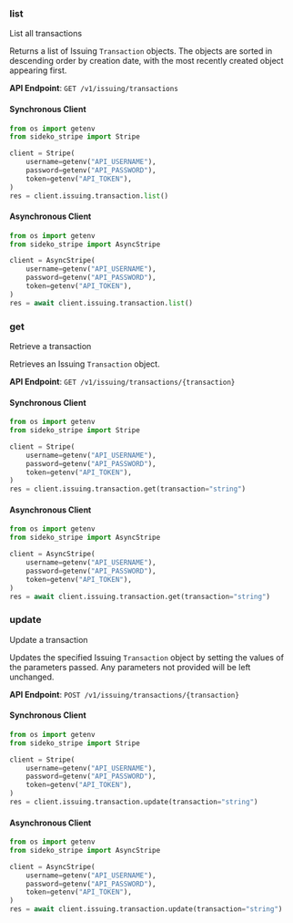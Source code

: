 
### list <a name="list"></a>
List all transactions

<p>Returns a list of Issuing <code>Transaction</code> objects. The objects are sorted in descending order by creation date, with the most recently created object appearing first.</p>

**API Endpoint**: `GET /v1/issuing/transactions`

#### Synchronous Client

```python
from os import getenv
from sideko_stripe import Stripe

client = Stripe(
    username=getenv("API_USERNAME"),
    password=getenv("API_PASSWORD"),
    token=getenv("API_TOKEN"),
)
res = client.issuing.transaction.list()
```

#### Asynchronous Client

```python
from os import getenv
from sideko_stripe import AsyncStripe

client = AsyncStripe(
    username=getenv("API_USERNAME"),
    password=getenv("API_PASSWORD"),
    token=getenv("API_TOKEN"),
)
res = await client.issuing.transaction.list()
```

### get <a name="get"></a>
Retrieve a transaction

<p>Retrieves an Issuing <code>Transaction</code> object.</p>

**API Endpoint**: `GET /v1/issuing/transactions/{transaction}`

#### Synchronous Client

```python
from os import getenv
from sideko_stripe import Stripe

client = Stripe(
    username=getenv("API_USERNAME"),
    password=getenv("API_PASSWORD"),
    token=getenv("API_TOKEN"),
)
res = client.issuing.transaction.get(transaction="string")
```

#### Asynchronous Client

```python
from os import getenv
from sideko_stripe import AsyncStripe

client = AsyncStripe(
    username=getenv("API_USERNAME"),
    password=getenv("API_PASSWORD"),
    token=getenv("API_TOKEN"),
)
res = await client.issuing.transaction.get(transaction="string")
```

### update <a name="update"></a>
Update a transaction

<p>Updates the specified Issuing <code>Transaction</code> object by setting the values of the parameters passed. Any parameters not provided will be left unchanged.</p>

**API Endpoint**: `POST /v1/issuing/transactions/{transaction}`

#### Synchronous Client

```python
from os import getenv
from sideko_stripe import Stripe

client = Stripe(
    username=getenv("API_USERNAME"),
    password=getenv("API_PASSWORD"),
    token=getenv("API_TOKEN"),
)
res = client.issuing.transaction.update(transaction="string")
```

#### Asynchronous Client

```python
from os import getenv
from sideko_stripe import AsyncStripe

client = AsyncStripe(
    username=getenv("API_USERNAME"),
    password=getenv("API_PASSWORD"),
    token=getenv("API_TOKEN"),
)
res = await client.issuing.transaction.update(transaction="string")
```
